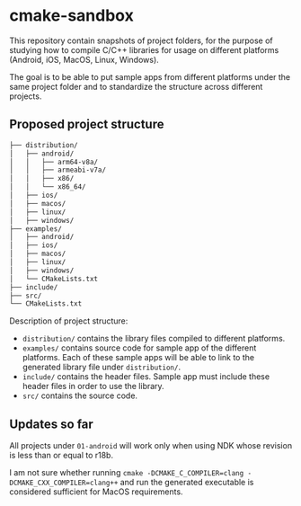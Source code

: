 # cmake-sandbox

This repository contain snapshots of project folders, for the purpose of studying how to compile C/C++ libraries for usage on different platforms (Android, iOS, MacOS, Linux, Windows).

The goal is to be able to put sample apps from different platforms under the same project folder and to standardize the structure across different projects.

## Proposed project structure

```bash
├── distribution/
│   ├── android/
│   │   ├── arm64-v8a/
│   │   ├── armeabi-v7a/
│   │   ├── x86/
│   │   └── x86_64/
│   ├── ios/
│   ├── macos/
│   ├── linux/
│   ├── windows/
├── examples/
│   ├── android/
│   ├── ios/
│   ├── macos/
│   ├── linux/
│   ├── windows/
│   └── CMakeLists.txt
├── include/
├── src/
└── CMakeLists.txt
```

Description of project structure:
* `distribution/` contains the library files compiled to different platforms.
* `examples/` contains source code for sample app of the different platforms. Each of these sample apps will be able to link to the generated library file under `distribution/`.
* `include/` contains the header files. Sample app must include these header files in order to use the library.
* `src/` contains the source code.

## Updates so far

All projects under `01-android` will work only when using NDK whose revision is less than or equal to r18b.

I am not sure whether running `cmake -DCMAKE_C_COMPILER=clang -DCMAKE_CXX_COMPILER=clang++` and run the generated executable is considered sufficient for MacOS requirements.
